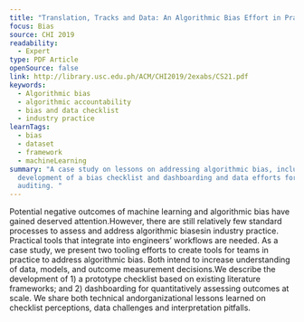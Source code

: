 ```yaml
---
title: "Translation, Tracks and Data: An Algorithmic Bias Effort in Practice"
focus: Bias
source: CHI 2019
readability:
  - Expert
type: PDF Article
openSource: false
link: http://library.usc.edu.ph/ACM/CHI2019/2exabs/CS21.pdf
keywords:
  - Algorithmic bias
  - algorithmic accountability
  - bias and data checklist
  - industry practice
learnTags:
  - bias
  - dataset
  - framework
  - machineLearning
summary: "A case study on lessons on addressing algorithmic bias, including the
  development of a bias checklist and dashboarding and data efforts for
  auditing. "
---
```

Potential negative outcomes of machine learning and algorithmic bias have gained deserved attention.However, there are still relatively few standard processes to assess and address algorithmic biasesin industry practice. Practical tools that integrate into engineers’ workflows are needed. As a case study, we present two tooling efforts to create tools for teams in practice to address algorithmic bias. Both intend to increase understanding of data, models, and outcome measurement decisions.We describe the development of 1) a prototype checklist based on existing literature frameworks; and 2) dashboarding for quantitatively assessing outcomes at scale. We share both technical andorganizational lessons learned on checklist perceptions, data challenges and interpretation pitfalls.
